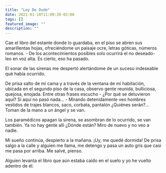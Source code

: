 ```yaml
---
title: "Ley De Dude"
date: 2021-01-10T11:09:39-03:00
tags: []
featured_image: ""
description: ""
---
```

Cae el libro del estante donde lo guardaba, en el piso se abren sus amarillentas hojas, ofreciéndome un paisaje ocre, letras góticas, números romanos. - De los acontecimientos posibles solo ocurrirá el no deseado- leo en voz alta. Es cierto, eso ha pasado.

El sonar de las sirenas me despertó alertándome de un suceso indeseable qué había ocurrido.

De prisa salto de mi cama y a través de la ventana de mi habitación, ubicada en el segundo piso de la casa, observo gente reunida, bulliciosa, quejosa, enojada. Entre otras frases escucho - ¿Por qué se detuvieron aquí? Si aquí no pasó nada… - Mirando detenidamente veo hombres vestidos de trajes blancos, saco, corbata, pantalón ¿Quiénes serán?... Toman de la mano a un ángel y se van.

Los paramédicos apagan la sirena, se asombran de lo ocurrido, se van también. Ya no hay gente allí ¿Dónde están? Miro de nuevo y no veo a nadie.

Mi sueño continúa, despierto a la mañana. ¡Uy, me quedé dormida!  De prisa salgo a la calle y alguien me llama, me detengo y pasa un auto gris que casi me pasa por arriba. Me salvé, pienso.

Alguien levanta el libro que aún estaba caído en el suelo y yo he vuelto adentro de él.